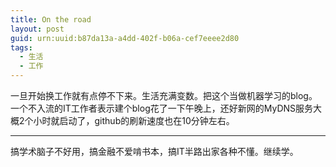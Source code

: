 ```yaml
---
title: On the road
layout: post
guid: urn:uuid:b87da13a-a4dd-402f-b06a-cef7eeee2d80
tags:
  - 生活
  - 工作
---
```


一旦开始换工作就有点停不下来。生活充满变数。把这个当做机器学习的blog。
一个不入流的IT工作者表示建个blog花了一下午晚上，还好新网的MyDNS服务大概2个小时就启动了，github的刷新速度也在10分钟左右。

----

搞学术脑子不好用，搞金融不爱啃书本，搞IT半路出家各种不懂。继续学。
